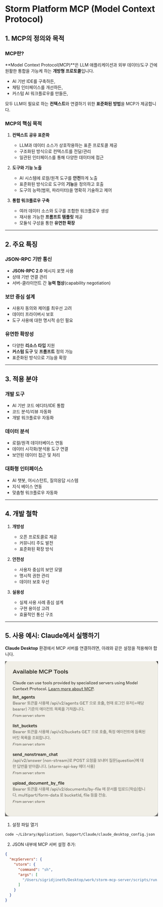 # Storm Platform MCP (Model Context Protocol)

## 1. MCP의 정의와 목적

### MCP란?
**Model Context Protocol(MCP)**은 LLM 애플리케이션과 외부 데이터/도구 간에 원활한 통합을 가능케 하는 **개방형 프로토콜**입니다.  
- AI 기반 IDE를 구축하든,  
- 채팅 인터페이스를 개선하든,  
- 커스텀 AI 워크플로우를 만들든,  

모두 LLM이 필요로 하는 **컨텍스트**와 연결하기 위한 **표준화된 방법**을 MCP가 제공합니다.

### MCP의 핵심 목적
1. **컨텍스트 공유 표준화**  
   - LLM과 데이터 소스가 상호작용하는 표준 프로토콜 제공  
   - 구조화된 방식으로 컨텍스트를 전달/관리  
   - 일관된 인터페이스를 통해 다양한 데이터에 접근  

2. **도구와 기능 노출**  
   - AI 시스템에 로컬/원격 도구를 **안전**하게 노출  
   - 표준화된 방식으로 도구의 **기능**을 정의하고 호출  
   - 도구의 능력(범위, 파라미터)을 명확히 기술하고 제어  

3. **통합 워크플로우 구축**  
   - 여러 데이터 소스와 도구를 조합한 워크플로우 생성  
   - 재사용 가능한 **프롬프트 템플릿** 제공  
   - 모듈식 구성을 통한 **유연한 확장**  

---

## 2. 주요 특징

### JSON-RPC 기반 통신
- **JSON-RPC 2.0** 메시지 포맷 사용  
- 상태 기반 연결 관리  
- 서버-클라이언트 간 **능력 협상**(capability negotiation)  

### 보안 중심 설계
- 사용자 동의와 제어를 최우선 고려  
- 데이터 프라이버시 보호  
- 도구 사용에 대한 명시적 승인 필요  

### 유연한 확장성
- 다양한 **리소스 타입** 지원  
- **커스텀 도구** 및 **프롬프트** 정의 가능  
- 표준화된 방식으로 기능을 확장  

---

## 3. 적용 분야

### 개발 도구
- AI 기반 코드 에디터/IDE 통합  
- 코드 분석/리뷰 자동화  
- 개발 워크플로우 자동화  

### 데이터 분석
- 로컬/원격 데이터베이스 연동  
- 데이터 시각화/분석용 도구 연결  
- 보안된 데이터 접근 및 처리  

### 대화형 인터페이스
- AI 챗봇, 어시스턴트, 질의응답 시스템  
- 지식 베이스 연동  
- 맞춤형 워크플로우 자동화  

---

## 4. 개발 철학

1. **개방성**  
   - 오픈 프로토콜로 제공  
   - 커뮤니티 주도 발전  
   - 표준화된 확장 방식  

2. **안전성**  
   - 사용자 중심의 보안 모델  
   - 명시적 권한 관리  
   - 데이터 보호 우선  

3. **실용성**  
   - 실제 사용 사례 중심 설계  
   - 구현 용이성 고려  
   - 효율적인 통신 구조  

---

## 5. 사용 예시: Claude에서 실행하기

**Claude Desktop** 환경에서 MCP 서버를 연결하려면, 아래와 같은 설정을 적용해야 합니다.

![example image](scripts/example.png)

1) 설정 파일 열기
```bash
code ~/Library/Application\ Support/Claude/claude_desktop_config.json
```

2) JSON 내부에 MCP 서버 설정 추가:
```json
{
  "mcpServers": {
    "storm": {
      "command": "sh",
      "args": [
        "/Users/sigridjineth/Desktop/work/storm-mcp-server/scripts/run.sh"
      ]
    }
  }
}
```
